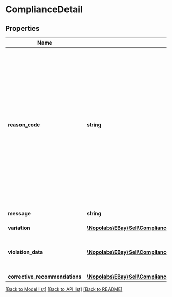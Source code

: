 # ComplianceDetail

## Properties
Name | Type | Description | Notes
------------ | ------------- | ------------- | -------------
**reason_code** | **string** | This value states the nature of the listing violation. A reasonCode value is returned for each listing violation, and each compliance type has several reason codes. For more information on PRODUCT_ADOPTION reason codes and how to revise your listings based on these reason codes, see the Using Compliance API reason codes to revise listings topic in the Product-Based Shopping Experience Playbook. The OUTSIDE_EBAY_BUYING_AND_SELLING reason codes include the following. For each of these violations, the seller will just need to remove this information with a revise listing call: UNAPPROVED_DOMAIN_WEBLINK_IN_LISTING PHONE_NUMBER_IN_LISTING EMAIL_ADDRESS_IN_LISTING The HTTPS reason codes include the following. For each of these violations, the seller will just need to remove the HTTP link from the listing details or product details: NON_SECURE_HTTP_LINK_IN_LISTING NON_SECURE_HTTP_LINK_IN_PRODUCT | [optional] 
**message** | **string** | This field provides a textual summary of the listing violation. A message field is returned for each listing violation. | [optional] 
**variation** | [**\Nopolabs\EBay\Sell\Compliance\Model\VariationDetails**](VariationDetails.md) |  | [optional] 
**violation_data** | [**\Nopolabs\EBay\Sell\Compliance\Model\NameValueList[]**](NameValueList.md) | Note: This container is for future use. Once it becomes available, this container will provide more information about the listing violation if applicable. The type of information that appears here will vary based on the compliance type and type of violation. | [optional] 
**corrective_recommendations** | [**\Nopolabs\EBay\Sell\Compliance\Model\CorrectiveRecommendations**](CorrectiveRecommendations.md) |  | [optional] 

[[Back to Model list]](../README.md#documentation-for-models) [[Back to API list]](../README.md#documentation-for-api-endpoints) [[Back to README]](../README.md)


